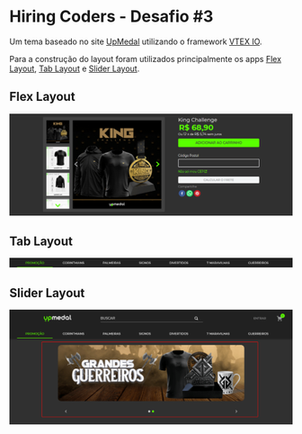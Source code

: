 # Hiring Coders - Desafio #3

Um tema baseado no site [UpMedal](https://www.upmedal.com/) utilizando o framework [VTEX IO](https://vtex.io/).

Para a construção do layout foram utilizados principalmente os apps [Flex Layout](https://vtex.io/docs/components/all/vtex.flex-layout/), [Tab Layout](https://vtex.io/docs/components/all/vtex.tab-layout/) e
[Slider Layout](https://vtex.io/docs/app/vtex.slider-layout/).

## Flex Layout

![Flex Layout](images/flex.png 'Flex Layout')

## Tab Layout

![Tab Layout](images/tab.png 'Tab Layout')

## Slider Layout

![Slider Layout](images/slider.png 'Slider Layout')
